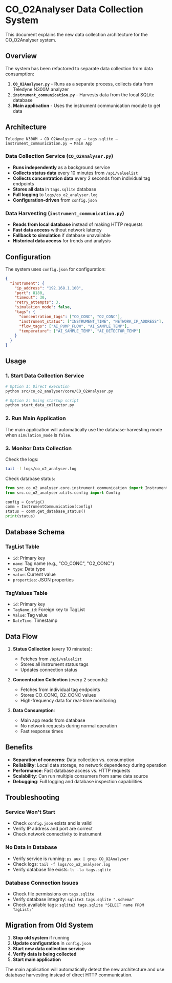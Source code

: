 # CO_O2Analyser Data Collection System

This document explains the new data collection architecture for the CO_O2Analyser system.

## Overview

The system has been refactored to separate data collection from data consumption:

1. **`CO_O2Analyser.py`** - Runs as a separate process, collects data from Teledyne N300M analyzer
2. **`instrument_communication.py`** - Harvests data from the local SQLite database
3. **Main application** - Uses the instrument communication module to get data

## Architecture

```
Teledyne N300M → CO_O2Analyser.py → tags.sqlite → instrument_communication.py → Main App
```

### Data Collection Service (`CO_O2Analyser.py`)

- **Runs independently** as a background service
- **Collects status data** every 10 minutes from `/api/valuelist`
- **Collects concentration data** every 2 seconds from individual tag endpoints
- **Stores all data** in `tags.sqlite` database
- **Full logging** to `logs/co_o2_analyser.log`
- **Configuration-driven** from `config.json`

### Data Harvesting (`instrument_communication.py`)

- **Reads from local database** instead of making HTTP requests
- **Fast data access** without network latency
- **Fallback to simulation** if database unavailable
- **Historical data access** for trends and analysis

## Configuration

The system uses `config.json` for configuration:

```json
{
  "instrument": {
    "ip_address": "192.168.1.100",
    "port": 8180,
    "timeout": 30,
    "retry_attempts": 3,
    "simulation_mode": false,
    "tags": {
      "concentration_tags": ["CO_CONC", "O2_CONC"],
      "instrument_status": ["INSTRUMENT_TIME", "NETWORK_IP_ADDRESS"],
      "flow_tags": ["AI_PUMP_FLOW", "AI_SAMPLE_TEMP"],
      "temperature": ["AI_SAMPLE_TEMP", "AI_DETECTOR_TEMP"]
    }
  }
}
```

## Usage

### 1. Start Data Collection Service

```bash
# Option 1: Direct execution
python src/co_o2_analyser/core/CO_O2Analyser.py

# Option 2: Using startup script
python start_data_collector.py
```

### 2. Run Main Application

The main application will automatically use the database-harvesting mode when `simulation_mode` is `false`.

### 3. Monitor Data Collection

Check the logs:
```bash
tail -f logs/co_o2_analyser.log
```

Check database status:
```python
from src.co_o2_analyser.core.instrument_communication import InstrumentCommunication
from src.co_o2_analyser.utils.config import Config

config = Config()
comm = InstrumentCommunication(config)
status = comm.get_database_status()
print(status)
```

## Database Schema

### TagList Table
- `id`: Primary key
- `name`: Tag name (e.g., "CO_CONC", "O2_CONC")
- `type`: Data type
- `value`: Current value
- `properties`: JSON properties

### TagValues Table
- `id`: Primary key
- `TagName_id`: Foreign key to TagList
- `Value`: Tag value
- `DateTime`: Timestamp

## Data Flow

1. **Status Collection** (every 10 minutes):
   - Fetches from `/api/valuelist`
   - Stores all instrument status tags
   - Updates connection status

2. **Concentration Collection** (every 2 seconds):
   - Fetches from individual tag endpoints
   - Stores CO_CONC, O2_CONC values
   - High-frequency data for real-time monitoring

3. **Data Consumption**:
   - Main app reads from database
   - No network requests during normal operation
   - Fast response times

## Benefits

- **Separation of concerns**: Data collection vs. consumption
- **Reliability**: Local data storage, no network dependency during operation
- **Performance**: Fast database access vs. HTTP requests
- **Scalability**: Can run multiple consumers from same data source
- **Debugging**: Full logging and database inspection capabilities

## Troubleshooting

### Service Won't Start
- Check `config.json` exists and is valid
- Verify IP address and port are correct
- Check network connectivity to instrument

### No Data in Database
- Verify service is running: `ps aux | grep CO_O2Analyser`
- Check logs: `tail -f logs/co_o2_analyser.log`
- Verify database file exists: `ls -la tags.sqlite`

### Database Connection Issues
- Check file permissions on `tags.sqlite`
- Verify database integrity: `sqlite3 tags.sqlite ".schema"`
- Check available tags: `sqlite3 tags.sqlite "SELECT name FROM TagList;"`

## Migration from Old System

1. **Stop old system** if running
2. **Update configuration** in `config.json`
3. **Start new data collection service**
4. **Verify data is being collected**
5. **Start main application**

The main application will automatically detect the new architecture and use database harvesting instead of direct HTTP communication.
